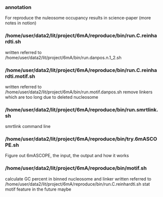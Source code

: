 
### annotation ###

For reproduce the nuleosome occupancy results in science-paper (more notes in notion)

### /home/user/data2/lit/project/6mA/reproduce/bin/run.C.reinhardti.sh
written referred to /home/user/data2/lit/project/6mA/bin/run.danpos.n.1_2.sh

### /home/user/data2/lit/project/6mA/reproduce/bin/run.C.reinhardti.motif.sh
written referred to /home/user/data2/lit/project/6mA/bin/run.motif.danpos.sh
remove linkers which are too long due to deleted nucleosome 

### /home/user/data2/lit/project/6mA/reproduce/bin/run.smrtlink.sh
smrtlink command line

### /home/user/data2/lit/project/6mA/reproduce/bin/try.6mASCOPE.sh
Figure out 6mASCOPE, the input, the output and how it works

### /home/user/data2/lit/project/6mA/reproduce/bin/motif.sh
calculate GC percent in binned nucleosome and linker
written referred to /home/user/data2/lit/project/6mA/reproduce/bin/run.C.reinhardti.sh 
stat motif feature in the future maybe
